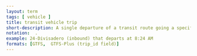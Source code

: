 ```yaml
---
layout: term
tags: [ vehicle ]
title: transit vehicle trip
short-description: A single departure of a transit route going a specific direction. For example, the 24-Divisadero (inbound) that departs at 8:24 AM.  This is expressed in GTFS as the trip_id.
notation:  .
example: 24-Divisadero (inbound) that departs at 8:24 AM
formats: [GTFS,  GTFS-Plus (trip_id field)]
---
```

